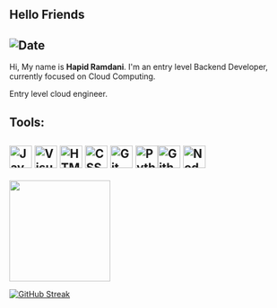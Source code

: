 ## Hello Friends

## ![Date](https://github.com/hpdrr/hpdrr/assets/67416357/352bc934-abc7-4b12-b9c2-4f02b343136e)

Hi, My name is **Hapid Ramdani**. I'm an entry level Backend Developer, currently focused on Cloud Computing.

Entry level cloud engineer.

## **Tools:**

## <img src="https://upload.wikimedia.org/wikipedia/commons/thumb/9/99/Unofficial_JavaScript_logo_2.svg/256px-Unofficial_JavaScript_logo_2.svg.png" alt="JavaScript" height="40"> <img src="https://upload.wikimedia.org/wikipedia/commons/thumb/9/9a/Visual_Studio_Code_1.35_icon.svg/256px-Visual_Studio_Code_1.35_icon.svg.png" alt="Visual Studio Code" height="40"> <img src="https://upload.wikimedia.org/wikipedia/commons/thumb/6/61/HTML5_logo_and_wordmark.svg/256px-HTML5_logo_and_wordmark.svg.png" alt="HTML" height="40"> <img src="https://upload.wikimedia.org/wikipedia/commons/thumb/d/d5/CSS3_logo_and_wordmark.svg/64px-CSS3_logo_and_wordmark.svg.png" alt="CSS" height="40"> <img src="https://upload.wikimedia.org/wikipedia/commons/thumb/3/3f/Git_icon.svg/64px-Git_icon.svg.png" alt="Git" height="40"> <img src="https://upload.wikimedia.org/wikipedia/commons/thumb/c/c3/Python-logo-notext.svg/64px-Python-logo-notext.svg.png" alt="Python" height="40"><img src="https://upload.wikimedia.org/wikipedia/commons/thumb/9/91/Octicons-mark-github.svg/64px-Octicons-mark-github.svg.png" alt="Github" height="40"> <img src="https://upload.wikimedia.org/wikipedia/commons/7/7e/Node.js_logo_2015.svg" alt="NodeJs" height="40">

<!--![](https://komarev.com/ghpvc/?username=hpdrr&color=112240)-->
  <img height="180em" src="https://github-readme-stats-eight-theta.vercel.app/api?username=hpdrr&show_icons=true&theme=algolia&title_color=F97316&text_color=CCD6F6&bg_color=112240&hide_border=true&include_all_commits=true&count_private=true"/>
  
[![GitHub Streak](http://github-readme-streak-stats.herokuapp.com?user=hpdrr&theme=ads-juicy-fresh&hide_border=true&background=112240&fire=F97316&ring=F97316&currStreakNum=5EEAD4&sideNums=5EEAD4&sideLabels=CCD6F6&dates=8892B0)](https://git.io/streak-stats)
